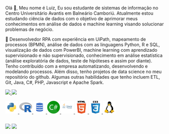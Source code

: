 Olá 👋, Meu nome é Luiz, Eu sou estudante de sistemas de informação no Centro Universitário Avantis em Balneário Camboriú. Atualmente estou estudando ciência de dados com o objetivo de aprimorar meus conhecimentos em análise de dados e machine learning visando solucionar problemas de negócio.

🔸 Desenvolvedor RPA com experiência em UiPath, mapeamento de processos (BPMN), análise de dados com as linguagens Python, R e SQL, visualização de dados com PowerBI, machine learning com aprendizado supervisionado e não supervisionado, conhecimento em análise estatística (análise exploratória de dados, teste de hipóteses e assim por diante). Tenho contribuído com a empresa automatizando, desenvolvendo e modelando processos. Além disso, tenho projetos de data science no meu repositório do github. Algumas outras habilidades que tenho incluem ETL, Git, Java, C#, PHP, Javascript e Apache Spark.

<div style="display: inline_block">
  <a href="https://github.com/luizfmello01">
  <img height="160em" src="https://github-readme-stats.vercel.app/api?username=luizfmello01&show_icons=true&theme=dracula&include_all_commits=true&count_private=true"/>
  <img height="160em" src="https://github-readme-stats.vercel.app/api/top-langs/?username=luizfmello01&layout=compact&langs_count=10&theme=dracula"/>
</div>

<div style="display: inline_block"><br>
  <img height="40" width="40" src="https://raw.githubusercontent.com/github/explore/80688e429a7d4ef2fca1e82350fe8e3517d3494d/topics/python/python.png">
  <img height="40" width="40" src="https://raw.githubusercontent.com/github/explore/80688e429a7d4ef2fca1e82350fe8e3517d3494d/topics/r/r.png">
  <img height="40" width="40" src="https://raw.githubusercontent.com/github/explore/80688e429a7d4ef2fca1e82350fe8e3517d3494d/topics/sql/sql.png">
  <img height="40" width="40" src="https://raw.githubusercontent.com/github/explore/80688e429a7d4ef2fca1e82350fe8e3517d3494d/topics/csharp/csharp.png">
  <img height="40" width="40" src="https://raw.githubusercontent.com/github/explore/80688e429a7d4ef2fca1e82350fe8e3517d3494d/topics/java/java.png">
  <img height="40" width="40" src="https://raw.githubusercontent.com/github/explore/80688e429a7d4ef2fca1e82350fe8e3517d3494d/topics/html/html.png">
  <img height="40" width="40" src="https://raw.githubusercontent.com/github/explore/80688e429a7d4ef2fca1e82350fe8e3517d3494d/topics/css/css.png">
  <img height="40" width="40" src="https://raw.githubusercontent.com/github/explore/80688e429a7d4ef2fca1e82350fe8e3517d3494d/topics/linux/linux.png">
</div>

##

<div> 
  <a target="_blank" href="mailto:luizf.mello@hotmail.com"><img src="https://img.shields.io/badge/-Outlook-%23333?style=for-the-badge&logo=gmail&logoColor=white"></a>
  <a href="https://www.linkedin.com/in/luizfmello01/" target="_blank"><img src="https://img.shields.io/badge/-LinkedIn-%230077B5?style=for-the-badge&logo=linkedin&logoColor=white"></a> 
</div>
